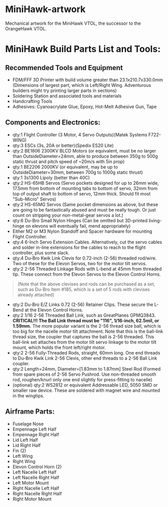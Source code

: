 # MiniHawk-artwork
Mechanical artwork for the MiniHawk VTOL, the successor to the OrangeHawk VTOL.

# MiniHawk Build Parts List and Tools:
## Recommended Tools and Equipment
 - FDM/FFF 3D Printer with build volume greater than 23.1x210.7x330.0mm (Dimensions of largest part, which is Left/Right Wing. Adventurous builders might try printing larger parts in sections)
 - Soldering Station and associated tools and materials
 - Handcrafting Tools
 - Adhesives: Cyanoacrylate Glue, Epoxy, Hot-Melt Adhesive Gun, Tape
   
## Components and Electronics:
 - qty:1 Flight Controller (3 Motor, 4 Servo Outputs)(Matek Systems F722-WING)
 - qty:3 ESCs (3s, 20A or better)(Spedix ES20 Lite)
 - qty:2 BE1806 2300KV BLCD Motors (or equivalent, must be no larger than OutsideDiameter=24mm, able to produce between 350g to 500g static thrust and pitch speed of ~20m/s with 5in prop)
 - qty:1 BE2206 2000KV (or equivalent, may be up to OutsideDiameter=30mm, between 700g to 1000g static thrust)
 - qty:1 3s1300 Lipoly (better than 40C)
 - qty:2 HS-65HB Servos (Servo pockets designed for up to 26mm wide, 17.5mm from bottom of mounting tabs to bottom of servo, 32mm from top of output shaft to bottom of servo, 12mm thick. Should fit most "Sub-Micro" Servos)
 - qty:2 HS-65MG Servos (Same pocket dimensions as above, but these are going to be fantastically abused and must be really tough. Or just count on stripping your non-metal-gear servos a lot.)
 - qty:6 Du-Bro Small Nylon Hinges (Can be omitted but 3D-printed living-hinge on elevons will eventually fail, mend appropriately)
 - Either M2 or M3 Nylon Standoff and Spacer hardware for mounting Flight Controller.
 - qty:4 6-Inch Servo Extension Cables. Alternatively, cut the servo cables and solder in-line extensions for the cables to reach to the flight controller, plus some slack.
 - qty:4 Du-Bro Kwik Link Clevis for 0.72-inch (2-56) threaded rod/wire. Two of these for the Elevon Servos, two for the motor tilt servos.
 - qty:2 2-56 Threaded Linkage Rods with L-bend at 45mm from threaded tip. These connect from the Elevon Servos to the Elevon Control Horns. 
 > (Note that the above clevises and rods can be purchased as a set, such as Du-Bro Item #185, which is a set of 5 rods with clevises already attached)
 - qty:2 Du-Bro E/Z Links 0.72 (2-56) Retainer Clips. These secure the L-Bend at the Elevon Control Horns.
 - qty:2 1/16 2-56 Threaded Ball Link, such as GreatPlanes GPMQ3843. **CRITICAL!!! The Ball Link thread must be "116", 1/16-inch, 62.5mil, or 1.59mm.** The more popular variant is the 2-56 thread size ball, which is too big for the nacelle motor tilt attachment. Note that this is the ball-link thread size, the coupler that captures the ball is 2-56 threaded. This ball-link set attaches from the motor tilt servo linkage to the motor tilt mount, which holds the front left/right motor.
 - qty:2 2-56 Fully-Threaded Rods, straight, 60mm long. One end threads to Du-Bro Kwik Link 2-56 Clevis, other end threads to a 2-56 Ball Link coupler.
 - qty:2 Length=24mm, Diameter=[1.83mm to 1.87mm] Steel Rod (Formed from spare pieces of 2-56 Servo Pushrod. Use non-threaded smooth rod, roughen/knurl only one end slightly for press-fitting to nacelle)
 - (optional) qty:2 WS2812 or equivalent Addressable LED, 5050 SMD or smaller raw device. These are soldered with magnet wire and mounted in the wingtips.
   
 
## Airframe Parts:
 - Fuselage Nose
 - Empennage Left Half
 - Empennage Right Half
 - Lid Left Half
 - Lid Right Half
 - Fin (2)
 - Left Wing
 - Right Wing
 - Elevon Control Horn (2)
 - Left Nacelle Left Half
 - Left Nacelle Right Half
 - Left Motor Mount
 - Right Nacelle Left Half
 - Right Nacelle Right Half
 - Right Motor Mount
